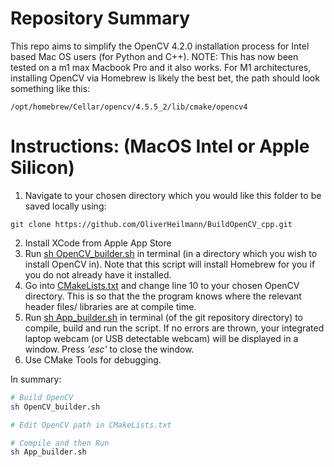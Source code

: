 # Repository Summary
This repo aims to simplify the OpenCV 4.2.0 installation process for Intel based Mac OS users (for Python and C++). NOTE: This has now been tested on a m1 max Macbook Pro and it also works. For M1 architectures, installing OpenCV via Homebrew is likely the best bet, the path should look something like this:

```/opt/homebrew/Cellar/opencv/4.5.5_2/lib/cmake/opencv4```

# Instructions: (MacOS Intel or Apple Silicon)
1) Navigate to your chosen directory which you would like this folder to be saved locally using: 
```text
git clone https://github.com/OliverHeilmann/BuildOpenCV_cpp.git
```
2) Install XCode from Apple App Store
3) Run [sh OpenCV_builder.sh](https://github.com/OliverHeilmann/BuildOpenCV_cpp/blob/main/App_builder.sh) in terminal (in a directory which you wish to install OpenCV in). Note that this script will install Homebrew for you if you do not already have it installed.
4) Go into [CMakeLists.txt](https://github.com/OliverHeilmann/BuildOpenCV_cpp/blob/main/CMakeLists.txt) and change line 10 to your chosen OpenCV directory. This is so that the the program knows where the relevant header files/ libraries are at compile time.
5) Run [sh App_builder.sh](https://github.com/OliverHeilmann/BuildOpenCV_cpp/blob/main/OpenCV_builder.sh) in terminal (of the git repository directory) to compile, build and run the script. If no errors are thrown, your integrated laptop webcam (or USB detectable webcam) will be displayed in a window. Press _'esc'_ to close the window.
6) Use CMake Tools for debugging.

In summary:
```sh
# Build OpenCV
sh OpenCV_builder.sh

# Edit OpenCV path in CMakeLists.txt

# Compile and then Run
sh App_builder.sh
```
